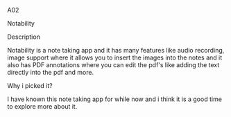 A02

Notability

Description

Notability is a note taking app and it has many features like audio recording, image support where it allows you to insert the images into the notes and it also has PDF annotations where you can edit the pdf's like adding the text directly into the pdf and more.

Why i picked it?

I have known this note taking app for while now and i think it is a good time to explore more about it.

